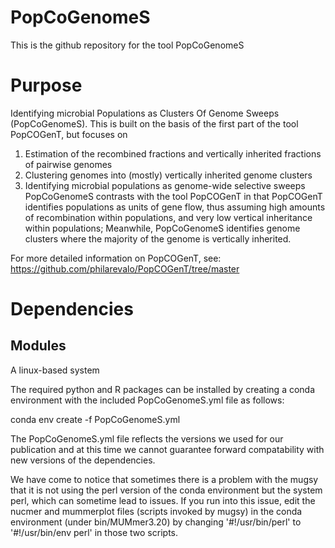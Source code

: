 # PopCoGenomeS
This is the github repository for the tool PopCoGenomeS
# Purpose
Identifying microbial Populations as Clusters Of Genome Sweeps (PopCoGenomeS). This is built on the basis of the first part of the tool PopCOGenT, but focuses on
1. Estimation of the recombined fractions and vertically inherited fractions of pairwise genomes
2. Clustering genomes into (mostly) vertically inherited genome clusters
3. Identifying microbial populations as genome-wide selective sweeps
PopCoGenomeS contrasts with the tool PopCOGenT in that PopCOGenT identifies populations as units of gene flow, thus assuming high amounts of recombination within populations, and very low vertical inheritance within populations; Meanwhile, PopCoGenomeS identifies genome clusters where the majority of the genome is vertically inherited.

For more detailed information on PopCOGenT, see:
https://github.com/philarevalo/PopCOGenT/tree/master

# Dependencies
## Modules
A linux-based system 

The required python and R packages can be installed by creating a conda environment with the included PopCoGenomeS.yml file as follows:

conda env create -f PopCoGenomeS.yml

The PopCoGenomeS.yml file reflects the versions we used for our publication and at this time we cannot guarantee forward compatability with new versions of the dependencies.

We have come to notice that sometimes there is a problem with the mugsy that it is not using the perl version of the conda environment but the system perl, which can sometime lead to issues. If you run into this issue, edit the nucmer and mummerplot files (scripts invoked by mugsy) in the conda environment (under bin/MUMmer3.20) by changing '#!/usr/bin/perl' to '#!/usr/bin/env perl' in those two scripts. 
